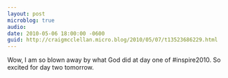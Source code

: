 ```yaml
---
layout: post
microblog: true
audio: 
date: 2010-05-06 18:00:00 -0600
guid: http://craigmcclellan.micro.blog/2010/05/07/t13523686229.html
---
```

Wow, I am so blown away by what God did at day one of #inspire2010. So excited for day two tomorrow.
